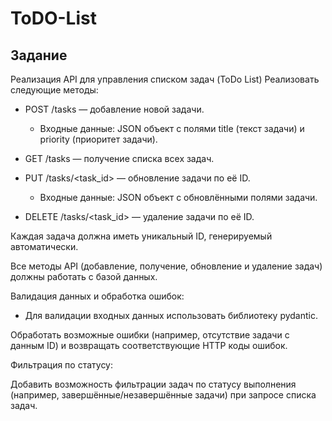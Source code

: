 # ToDO-List

## Задание

Реализация API для управления списком задач (ToDo List)
Реализовать следующие методы:

- POST /tasks — добавление новой задачи.

   - Входные данные: JSON объект с полями title (текст задачи) и priority (приоритет задачи).

- GET /tasks — получение списка всех задач.

- PUT /tasks/<task_id> — обновление задачи по её ID.

  - Входные данные: JSON объект с обновлёнными полями задачи.

- DELETE /tasks/<task_id> — удаление задачи по её ID.

Каждая задача должна иметь уникальный ID, генерируемый автоматически.

Все методы API (добавление, получение, обновление и удаление задач) должны работать с базой данных.

Валидация данных и обработка ошибок:

 - Для валидации входных данных использовать библиотеку pydantic.

Обработать возможные ошибки (например, отсутствие задачи с данным ID) и возвращать соответствующие HTTP коды ошибок.

Фильтрация по статусу:

Добавить возможность фильтрации задач по статусу выполнения (например, завершённые/незавершённые задачи) при запросе списка задач.
